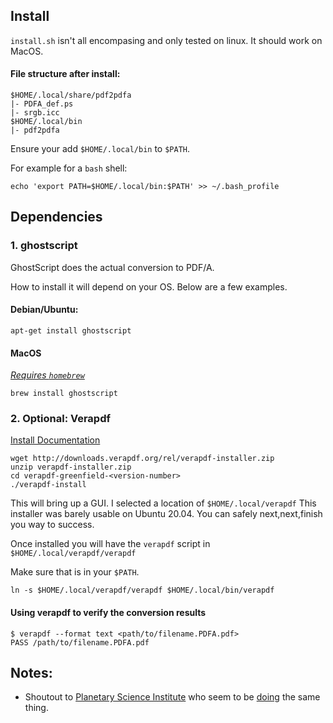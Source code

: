 ## Install
`install.sh` isn't all encompasing and only tested on linux. It should work on MacOS.

#### File structure after install:

```
$HOME/.local/share/pdf2pdfa
|- PDFA_def.ps
|- srgb.icc
$HOME/.local/bin
|- pdf2pdfa
```
Ensure your add `$HOME/.local/bin` to `$PATH`.

For example for a `bash` shell:
```
echo 'export PATH=$HOME/.local/bin:$PATH' >> ~/.bash_profile
```


## Dependencies

### 1. ghostscript
GhostScript does the actual conversion to PDF/A.

How to install it will depend on your OS. Below are a few examples.

#### Debian/Ubuntu:
```
apt-get install ghostscript
```

#### MacOS
[*Requires `homebrew`*](https://formulae.brew.sh/formula/ghostscript)
```
brew install ghostscript
````

### 2. Optional: Verapdf
[Install Documentation](https://docs.verapdf.org/install)

```
wget http://downloads.verapdf.org/rel/verapdf-installer.zip
unzip verapdf-installer.zip
cd verapdf-greenfield-<version-number>
./verapdf-install
```
This will bring up a GUI. I selected a location of `$HOME/.local/verapdf`
This installer was barely usable on Ubuntu 20.04. You can safely next,next,finish you way to success.

Once installed you will have the `verapdf` script in `$HOME/.local/verapdf/verapdf`

Make sure that is in your `$PATH`.

```
ln -s $HOME/.local/verapdf/verapdf $HOME/.local/bin/verapdf
```

#### Using verapdf to verify the conversion results
```
$ verapdf --format text <path/to/filename.PDFA.pdf>
PASS /path/to/filename.PDFA.pdf
```

## Notes:
- Shoutout to [Planetary Science Institute](https://sbn.psi.edu/pds/other_tools/pdf1a.html) who seem to be [doing](https://github.com/sbn-psi/data-provider-tools/tree/master/pdf2pdfa) the same thing.
